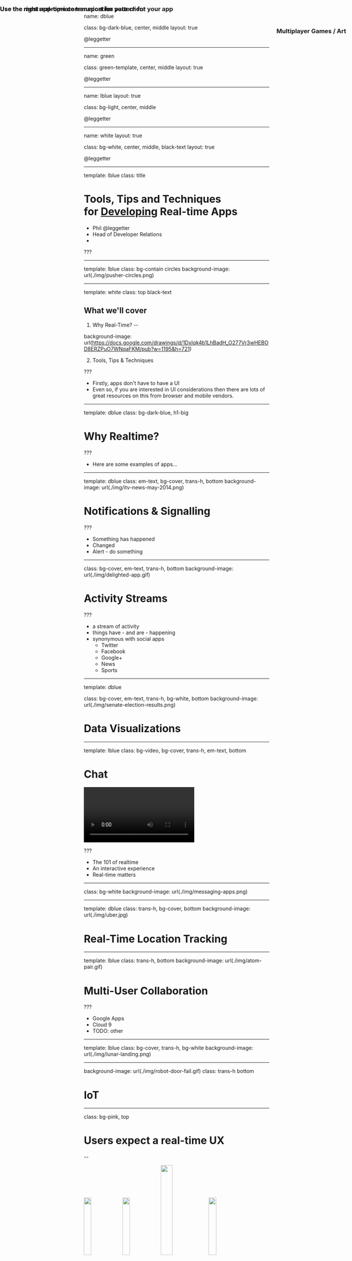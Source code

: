 name: dblue

class: bg-dark-blue, center, middle
layout: true

<span class="twitter_id">@leggetter</span>

---

name: green

class: green-template, center, middle
layout: true

<span class="twitter_id">@leggetter</span>

---

name: lblue
layout: true

class: bg-light, center, middle

<span class="twitter_id">@leggetter</span>

---

name: white
layout: true

class: bg-white, center, middle, black-text
layout: true

<span class="twitter_id">@leggetter</span>

---

template: lblue
class: title

# Tools, Tips and Techniques<br />for <span style="text-decoration: underline;">Developing</span> Real-time Apps

* <span class="speaker">Phil @leggetter</span>
* <span class="speaker-job-title">Head of Developer Relations</span>
* <span class="speaker-pusher-logo"></span>

???

---

template: lblue
class: bg-contain circles
background-image: url(./img/pusher-circles.png)

---

template: white
class: top black-text

## What we'll cover

1. Why Real-Time?
--

background-image: url(https://docs.google.com/drawings/d/1DxIqk4b1LhBadH_O277Vr3wHEBOD8ERZPuO7WNqaFKM/pub?w=1195&h=721)

2. Tools, Tips & Techniques

???

* Firstly, apps don't have to have a UI
* Even so, if you are interested in UI considerations then there are lots of great resources on this from browser and mobile vendors.

---

template: dblue
class: bg-dark-blue, h1-big

# Why Realtime?

???

* Here are some examples of apps...

---

template: dblue
class: em-text, bg-cover, trans-h, bottom
background-image: url(./img/itv-news-may-2014.png)

# Notifications & Signalling

???

* Something has happened
* Changed
* Alert - do something

---

class: bg-cover, em-text, trans-h, bottom
background-image: url(./img/delighted-app.gif)

# Activity Streams

???

* a stream of activity
* things have - and are - happening
* synonymous with social apps
  * Twitter
  * Facebook
  * Google+
  * News
  * Sports

---

template: dblue

class: bg-cover, em-text, trans-h, bg-white, bottom
background-image: url(./img/senate-election-results.png)

# Data Visualizations

---

template: lblue
class: bg-video, bg-cover, trans-h, em-text, bottom

# Chat

<video id="video" autoplay="true" loop="true">
  <source src="./img/pie.webm" type="video/webm">
  <source src="./img/pie.mp4" type="video/mp4">
</video>

???

* The 101 of realtime
* An interactive experience
* Real-time matters

---

class: bg-white
background-image: url(./img/messaging-apps.png)

---

template: dblue
class: trans-h, bg-cover, bottom
background-image: url(./img/uber.jpg)

# Real-Time Location Tracking

---

template: lblue
class: trans-h, bottom
background-image: url(./img/atom-pair.gif)

# Multi-User Collaboration

???

* Google Apps
* Cloud 9
* TODO: other

---

template: lblue
class: bg-cover, trans-h, bg-white
background-image: url(./img/lunar-landing.png)

<h3 style="position: absolute; top: 2%; right: 2%; display: inline-block";>
  Multiplayer Games / Art
</h3>

---

background-image: url(./img/robot-door-fail.gif)
class: trans-h bottom

# IoT

---

class: bg-pink, top

# <span class="tip-label"></span> Users expect a real-time UX

--

<img width="20%" src="./img/facebook.png" />
<img width="20%" src="./img/uservoice.png" />
<img width="25%" src="./img/google-docs.png" />
<img width="20%" src="./img/uber.png" />

--

# Without a real-time UX your app appears broken

---

template: dblue
class: h1-big

# Tools, Tips and Techniques for Developing Real-time Apps

---

class: bg-white top black-text
background-image: url(https://docs.google.com/drawings/d/1_78n6-fvY8-iacXDtzfRlz0d-m57Ahz6P2DoKkJs_K4/pub?w=1195&h=721)

## The Anatomy of a Real-Time App

???

Whilst there's not one true anantomy for a real-time application the majorify of these applications consist of sources of data, maybe from database or 3rd party APIs, one or more applications servers glue all other components together, a real-time framework to deal with your real-time data delivery and functionality, and clients that interact with the real-time framework, and potentially the application server.

---

template: dblue
class: h1-big

# Where does real-time data come from?

---

class: fixed-width-list bg-pink top

## <span class="tip-label"></span> You Have Real-Time Data

--

Any event in your web stack...

* Incoming Data
* System Interactions
* User Interactions
* Data Changes

... represents real-time data.

???

---

class: bg-white
background-image: url(https://docs.google.com/drawings/d/1dL5nNi8l_tjGSKXPCrCfKljMOUmeC8HKU81LrY1x0wU/pub?w=1195&h=721)

???

Other systems that ultimately interact with with your application server. Databases, message queues, 3rd party services and anything that interacts with web endpoints that your application server exposes.

---

class: bg-white
background-image: url(https://docs.google.com/drawings/d/18g94RT1gHtORhiqTZon8j9U_TFtvto0SJJ9SfYejG6g/pub?w=1195&h=721)

???

This is open for debate.

But generally, the application server won't be the source of the real-time data - the real-time events. But it will be the organ within your living breathing real-time system that orchestrates the dataflow between the components.

---

class: bg-white
background-image: url(https://docs.google.com/drawings/d/15fczP5XSDf2uhK43TPgTNYnO2vJDcqFwFwREvgytmUQ/pub?w=1195&h=721)

???

Your real-time framework is all about real-time data.
* It handles incoming and outgoing data.
* e.g. connections, subscriptions to data, data synchronisation events, over-the-wire method and function calls
* Use case specific events e.g. user presence events (online/offline) or events for chat functionality
* It will also likely provide access to a number of events specific
to the functionality it offers

---

class: bg-white
background-image: url(https://docs.google.com/drawings/d/1rZmX1utBDUNEigmUWrr6WsupuNFoqjSR9jXnEgKjUmQ/pub?w=1195&h=721)

???

Each interaction with the application from the user is a real-time event with associated real-time data. Which of those events is important and should be acted upon depends on your application requirements.

---

class: bg-white black-text top
background-image: url(https://docs.google.com/drawings/d/144h2Lr-x5CAr7v1fqrV0MwHM77Mr5tAHtmpftBJ5j4I/pub?w=1195&h=721)

## Tools, Tips & Techniques - from left to right

???

Now that we've truely set the scene, let's make our way through the components in this real-time application and identify the tools, tips & techniques that I've found are really useful as we develop our app.

---

class: bg-pink tip top h1-big

# Before we begin...
--

## <span class="tip-label"></span> When designing & building real-time apps, always think about **how** the **decisions** you're making - **anywhere** in your stack - will **impact** the **client app**.

???

---

class: bg-white black-text top
background-image: url(https://docs.google.com/drawings/d/1lWV_UBvVoNWgO3u--0L5A6U2YSGSnaLPO_IC6YPF9uU/pub?w=1195&h=721)

## Consuming Data Sources

???

When building real-time applications you quite frequently get data from 3rd party components.

* APIs/Services
* Databases
* Queues

There are a lot of potential places where this real-time data can comes from.

---

class: bg-white fixed-width-list trans-h em-text top
background-image: url(img/apps-with-realtime-apis.png)

???

Not only are there lots of options, but they also deliver it in various forms.

--

# Code Callbacks

--

# WebHooks
--

# HTTP Streaming
--

# WebSocket

---

class: bg-video, trans-h, em-text, bottom
play_video:

## Example: The Twitter Streaming API<br /><small>Waiting for data...</small>

<video loop="true">
  <source src="./img/twitter-where-is-the-data.mp4" type="video/mp4">
</video>

---

class: bg-video, trans-h, em-text, bottom
play_video:

## Example: The Twitter Streaming API<br /><small>Sometimes there's just too much...</small>

<video loop="true">
  <source src="./img/twitter-lots-of-data.mp4" type="video/mp4">
</video>

---

class: top larger

## Problem:

You can't always control what the data source sends and when it sends it. Even it you can, it can be tedious to trigger test data.

With REST APIs we can generate fake data. With real-time... ?

--

## Solution:

Capture & replay

???

The problem: makes the development phase really difficult.

---

template: white
class: top
background-image: url(https://docs.google.com/drawings/d/1l-zpXT0rmra_oAmUJmO7dYiwAebHfUhJ3JTnWrt-fXM/pub?w=1195&h=721)

## Capture & Replay via Proxies

???

In production, you can capture this data. But in development you want a simple solution that requires less infrastructure.

---

class: top fixed-width-list

## WebHook Tools

???

WebHooks are HTTP callbacks from one server to another. They're triggered when one server has data that it wants to send to another, normally via a `POST` request.

--

Lots of options available

* [Forward](https://forwardhq.com/)
* [Finch](https://meetfinch.com/)
* [UltraHook](http://www.ultrahook.com/)
* [localtunnel.me](http://localtunnel.me/)
* [pagekite](https://pagekite.net/)
--

* [ngrok](https://ngrok.com/) -- *use ngrok*

---

class: bg-pink bg-video bg-cover trans-h em-text bottom

## <span class="tip-label"></span> Use ngrok

<video controls>
  <source src="./img/ngrok.mp4" type="video/mp4">
</video>

--
play_video:

---

template: white

## WebSocket / HTTP Streaming Tools

???

HTTP Streaming and WebSocket connections are persistent connections that potentially provide a constant stream of data from the data source.

---

class: fixed-width-list
template: white

## Proxies

* [Charles Proxy](http://www.charlesproxy.com/)
* [zaproxy](https://github.com/zaproxy/zaproxy)
* [Fiddler (Windows/.NET)](http://www.telerik.com/fiddler)

---

template: white
class: black-text

## GOR

![](https://camo.githubusercontent.com/556d4aa5db32de9535d84d6c6c07f6564b43fc0b/687474703a2f2f692e696d6775722e636f6d2f396d716a32534b2e706e67)

* A simple http traffic replication tool written in Go.  
* [No WebSocket support right now](https://github.com/buger/gor/issues/2)

[github.com/buger/gor](https://github.com/buger/gor)

---

class: bg-white top black-text
background-image: url(https://docs.google.com/drawings/d/1-UKjjtf66kuYihycIQSXFiIIeyYVCYB36-6uppx3KS4/pub?w=1195&h=721)

## WebSocket / HTTP Streaming Tools<br /><small>Just write log files</small>

---

class: bg-white trans-h
background-image: url(./img/log-all-the-things.png)

<h2 style="position: absolute; top: 0; left: 0; display: inline-block;"><span class="tip-label"></span></h2>

---

class: fixed-width-list

## Logs

* Monitor them
* Filter them
* Build tools around them
* Replay them

---

template: lblue
class: bg-video, bg-cover, trans-h, em-text, bottom

# Logging Tools

<video id="video" autoplay="true" loop="true">
  <!-- <source src="./img/librato.webm" type="video/webm"> -->
  <source src="./img/librato-web.mp4" type="video/mp4">
</video>

???

There are some amazing logging tools out there.

* librato
* data dog
* loggly
* logstash

But they do too much. For this, we need something simple.

---

You could...

> log to stdout, use the [logfmt](https://brandur.org/logfmt) format, know your good old grep / sed / awk *- [@zimbatm](https://twitter.com/zimbatm)*

But I want there to be better options

---

class: bg-green thought

## **We need better HTTP Streaming/WebSocket capture & replay tooling to improve the developer experience**

???

We could do with simpler capture/replay tools


---

template: dblue

## It's all fine and well saying to capture & replay the data. But...

## You said, **always think about the client**! What about the client?

---

class: bg-pink

## <span class="tip-label"></span> **The server is your real-time work-horse**. It should still do the vast majority of data processing and decision making. Web, Mobile an IoT clients are great, but they're not processing machines.

???
Don't just pass all this data directly on to the client.

---

## Processing

* Queries
* Transformations
* Data formatting

???

What other processing? What about IDML (DataSift)?

---

# Data Payload

---

<pre style="height: 100%; overflow: auto;">
<code class="json hljs remark-code" data-contents="./assets/tweet.json">
</code></pre>

???

Here's what a standard tweet JSON looks like. Do I really want to send all this over the wire? It ultimately has to be converted from bytes or a string and parsed into a an object before the client can do anything with it. The larger it is the more work the client has to do.

---

class: bg-pink

## <span class="tip-label"></span> Only send the data that is required

.left[
**Don't send this**
<pre>
<code class="json hljs remark-code" data-contents="./assets/tweet.json">
</code></pre>
]
.right[
**When you only need this**
```json
{
  "screen_name": "leggetter",
  "text": "I love to tweet",
  "created_at": "Wed Sep 23 18:10:25 +0000 2015"
}
```
]

???

Once you've applied the queries or transformations you should only send the data to the client that it needs and is going to use.

---

class: top bg-pink

## <span class="tip-label"></span> Send an initial image, then changes

* Maintain an image of the current state of data
* Only send data that changes

--

.left[
```json
{
  "home_team": "Liverpool",
  "home_team_score": 0,
  "away_team": "Arsenal",
  "away_team_score": 0,
  "event_time": "1443117125014"
}
```
]
--

.right[
```json
{
  "home_team": "Liverpool",
  **"home_team_score": 1,**
  "away_team": "Arsenal",
  "away_team_score": 0,
  **"event_time": "1443117150287"**
}
```
]
--
&#9660;
--

class: center-pre

.center[
```json
{
  "home_team_score": 1,
  "event_time": "1443117150287"
}
```
]

---

class: bg-video, trans-h, em-text, top
play_video:

## Example: Streaming Tweets to a UI<br /><small>Non-Existent-UX</small>

<video loop="true">
  <source src="./img/streaming-tweets-in-ui.mp4" type="video/mp4">
</video>

???

Even if you've made sure you're:
1. Doing all the heaving lifting on the server
2. only sending the data that's required
You still need to watch how often you're sending

---

# Control the frequency of updates

* 100ms is instantaneous to a human
* 250ms is average human reaction time
* Each update requires some processing
  * Data parsing
  * UI updates
  * ...
  
---

* Data source
* App server
* Real-time framework **<-- Here**
* Client app

---

class: fixed-width-list

## What's going in? What's going out?

## You need visibility.

* connections
* subscriptions
* messages
* presence

???

As you're developing you really want to know if the code you are writing is having the desired effect. Are connections being established, are subscriptions to data being made, are messages going in to your real-time framework and going out the other side to connected clients?

Is the framework supported functionality working as expected?

---

## Again, we have logs

* Monitor them
* Filter them
* Build tools around them

---

class: bg-video, trans-h, em-text, bottom
play_video:

### Example: Pusher Debug Console

<video loop="true">
  <source src="./img/pusher-debug-console.webm" type="video/webm">
  <source src="./img/pusher-debug-console.mp4" type="video/mp4">
</video>

---

## Again: Capture & Replay

---

class: bg-green thought

## **Did I already mention that we need better tools for this?**

???

**TODO: reach out to @zimbatm & @hpoom about real-time logging solutions**

---

* Data source
* App server
* Real-time framework
  *  **<-- Here**
* Client app

---

## Connectivity

---

class: bg-pink

## Soon you won't be able to go to the bathroom<small><sup>†</sup></small> without SSL. So **use SSL all the time** - <span class="underline">including in development</span>.

<small><sup>†</sup> erm, I mean use HTTP/2 or ServiceWorker or any future web tech</small>

---

## You need SSL for networks with proxies and firewalls. In particular, mobile networks.

---

class: trans-h top
background-image: url(./img/internet-http-es-ws.png)

<h3 style="position: absolute; top: 0; left: 0; width: 100%; padding: 20px 0;">Use the most appropriate transport for your client</h3>

---

class: trans-h
background-image: url(./img/internet-http-es-ws-msg-pubsub-rmi-ds.png)

<h3 style="position: absolute; top: 0; left: 0; width: 100%; padding: 20px 0;">Use the right real-time communication pattern for your app</h3>

???

communication patterns on top of transports diagram

---

background-image: url(./img/rtw-tech-decision-matrix-black.png)
class: bg-white

---

<a href="https://www.youtube.com/watch?v=VENVNimklWg"><img src="./img/fowa-choosing-realtime.png" width="100%" /></a>
FOWA London 2013

---

* Data source
* App server
* Real-time framework
* Client app **<-- Here**

---

## Client Breakdown

* Data source
* App server
* Real-time framework
* Client app
  * Network
  * Library/App Service
  * App logic
  * UI

---

* Data source
* App server
* Real-time framework
* Client app
  * Network
    *  <-- HERE (arrow moving from Network int Library)
  * Library/App Service
  * App logic
  * UI

---

class: fixed-width-list

## Because we've **always considered the client** we're doing everything we can to make things easy for the client

* Processing - on the server
* Payload - focused & minimal
* Image + Deltas
* Formatted - further reduce processing
* Update frequency - controlled / batched

---

## Monitor Client Performance

---

## Latency

* Publish and Receive timestamps
* Consider:
  * Timezone differences
  * System clock offsets
* If latency gets high, inform the user

---

## Message Backlog

**TODO: diagram**

---

## Let the server know

* Throttle updates

---

## RESET

* If things get really bad, reset

---

* Data source
* App server
* Real-time framework
* Client app
  * Network
  * Library/App Service
    *  <-- HERE
  * App logic
  * UI

???

The point of integration between the real-time tech and your application.

---

## We've covered a Lots

* Data Sources - you can't control the data
* Data considerations: processing, payload, update frequency
* Connectivity - SSL, transports & protocols
* Monitoring client performance

---

## Problem:

All these things to consider and I just want to build a real-time feature!

---

**TODO: picture of Ben's FOWA London 2015 talk**

How did Ben build this?

???

Now, I'm sure Ben has lots of friends. But do you think he has them round his house for hours on end to help him make sure his demos work?

No!

---

## Problem:

All these things to consider and I just want to build a real-time feature!

## Solution:

Use a service/library abstraction. Mock out data and connectivity events.

---

## Use a service/library abstraction

* Angular Services
* Ember Services
* Write your own

---

## Write your own fake service implementations

**TODO: example**

---

## Bonus: Abstractions enable change

---

* App server
* Real-time framework
* Client app
  * Network
  * Library/App Service
  * App logic <-- HERE (and below)
  * UI

---

## You've done the hard work!

* Data:
  * Small payloads
  * Minimal processing
  * Easy to fake
* Connectivity:
  * Handled for you by the real-time framework
  * Easy to fake

## You can focus on the real-time functionality

---

## Browser Developer Tools are Great!

* Performance Monitoring
* UI rendering
* Look at these Resources
* Follow these people

---

class: bg-pink

# SUMMARY

---

class: fixed-width-list

# Resources

* [Real-time Tech Guide](http://j.mp/realtime-tech-guide)

---

class: title

## Tools, Tips and Techniques<br />for Developing Real-time Apps

### Questions?

* <span class="speaker">Phil @leggetter</span>
* <span class="speaker-job-title">Head of Developer Relations</span>
* <span class="speaker-pusher-logo"></span>
